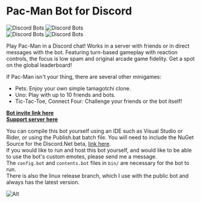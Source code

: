# Pac-Man Bot for Discord

![Discord Bots](https://discordbots.org/api/widget/status/398127484983443468.svg) ![Discord Bots](https://discordbots.org/api/widget/servers/398127484983443468.svg?noavatar=true)  
![Discord Bots](https://discordbots.org/api/widget/lib/398127484983443468.svg?noavatar=true) ![Discord Bots](https://discordbots.org/api/widget/owner/398127484983443468.svg?noavatar=true)  

Play Pac-Man in a Discord chat! Works in a server with friends or in direct messages with the bot. Featuring turn-based gameplay with reaction controls, the focus is low spam and original arcade game fidelity. Get a spot on the global leaderboard!

If Pac-Man isn't your thing, there are several other minigames:
* Pets: Enjoy your own simple tamagotchi clone.
* Uno: Play with up to 10 friends and bots.
* Tic-Tac-Toe, Connect Four: Challenge your friends or the bot itself!

[**Bot invite link here**](http://bit.ly/pacman-bot)  
[**Support server here**](https://discord.gg/hGHnfda)  


You can compile this bot yourself using an IDE such as Visual Studio or Rider, or using the Publish.bat batch file. You will need to include the NuGet Source for the Discord.Net beta, [link here](https://www.myget.org/F/discord-net/api/v3/index.json).  
If you would like to run and host this bot yourself, and would like to be able to use the bot's custom emotes, please send me a message.  
The `config.bot` and `contents.bot` files in `bin/` are necessary for the bot to run.  
There is also the linux release branch, which I use with the public bot and always has the latest version.

![Alt](https://raw.githubusercontent.com/Samrux/Pac-Man-Bot/master/bin/Icon.ico)
